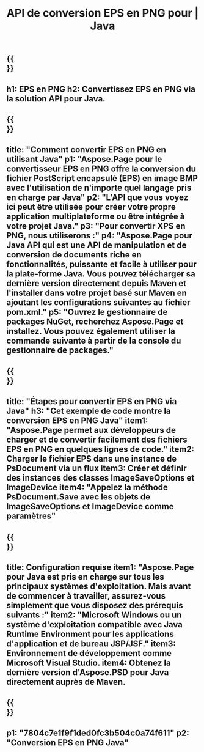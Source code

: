 ﻿---
translation: true
template: /_templates/_conversion-child-java.md
title: API de conversion EPS en PNG pour | Java
url: /java/conversion/eps-to-png/
description: Exemple de code de conversion Java pour le format EPS en fichier PNG. Utilisez cet exemple de code pour convertir EPS en PNG dans n'importe quelle application Java Web ou de bureau.
informat: EPS
outformat: PNG
otherformats: XPS PS
---

{{<section banner>}}
---
h1: EPS en PNG
h2: Convertissez EPS en PNG via la solution API pour Java.
---

{{<section overview>}}
---
title: "Comment convertir EPS en PNG en utilisant Java"
p1: "Aspose.Page pour le convertisseur EPS en PNG offre la conversion du fichier PostScript encapsulé (EPS) en image BMP avec l'utilisation de n'importe quel langage pris en charge par Java"
p2: "L'API que vous voyez ici peut être utilisée pour créer votre propre application multiplateforme ou être intégrée à votre projet Java."
p3: "Pour convertir XPS en PNG, nous utiliserons :"
p4: "Aspose.Page pour Java API qui est une API de manipulation et de conversion de documents riche en fonctionnalités, puissante et facile à utiliser pour la plate-forme Java. Vous pouvez télécharger sa dernière version directement depuis Maven et l'installer dans votre projet basé sur Maven en ajoutant les configurations suivantes au fichier pom.xml."
p5: "Ouvrez le gestionnaire de packages NuGet, recherchez Aspose.Page et installez. Vous pouvez également utiliser la commande suivante à partir de la console du gestionnaire de packages."
---

{{<section feature1>}}
---
title: "Étapes pour convertir EPS en PNG via Java"
h3: "Cet exemple de code montre la conversion EPS en PNG Java"
item1: "Aspose.Page permet aux développeurs de charger et de convertir facilement des fichiers EPS en PNG en quelques lignes de code."
item2: Charger le fichier EPS dans une instance de PsDocument via un flux
item3: Créer et définir des instances des classes ImageSaveOptions et ImageDevice
item4: "Appelez la méthode PsDocument.Save avec les objets de ImageSaveOptions et ImageDevice comme paramètres"
---

{{<section feature2>}}
---
title: Configuration requise
item1: "Aspose.Page pour Java est pris en charge sur tous les principaux systèmes d'exploitation. Mais avant de commencer à travailler, assurez-vous simplement que vous disposez des prérequis suivants :"
item2: "Microsoft Windows ou un système d'exploitation compatible avec Java Runtime Environment pour les applications d'application et de bureau JSP/JSF."
item3: Environnement de développement comme Microsoft Visual Studio.
item4: Obtenez la dernière version d'Aspose.PSD pour Java directement auprès de Maven.
---

{{<section gist>}}
---
p1: "7804c7e1f9f1ded0fc3b504c0a74f611"
p2: "Conversion EPS en PNG Java"
---
